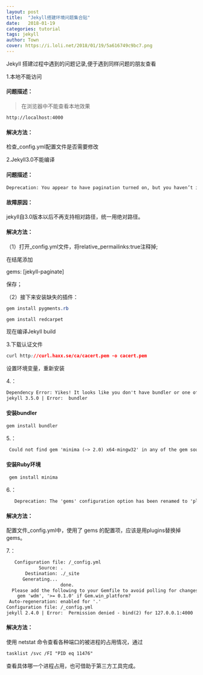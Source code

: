 ```yaml
---
layout: post
title:  "Jekyll搭建环境问题集合贴"
date:   2018-01-19 
categories: tutorial
tags: jekyll
author: Town
cover: https://i.loli.net/2018/01/19/5a616749c9bc7.png
---
```


Jekyll 搭建过程中遇到的问题记录,便于遇到同样问题的朋友查看


1.本地不能访问

#### 问题描述：

>在浏览器中不能查看本地效果

```html
http://localhost:4000
```

#### 解决方法：

检查_config.yml配置文件是否需要修改

2.Jekyll3.0不能编译

#### 问题描述：

```html
Deprecation: You appear to have pagination turned on, but you haven’t included the jekyll-paginate gem. Ensure you have gems: [jekyll-paginate] in your configuration file.
```

#### 故障原因：

jekyll自3.0版本以后不再支持相对路径，统一用绝对路径。

#### 解决方法：

（1）打开_config.yml文件，将relative_permailinks:true注释掉;

在结尾添加

gems: [jekyll-paginate]


保存；

（2）接下来安装缺失的插件：

```css
gem install pygments.rb

gem install redcarpet
```
现在编译Jekyll build

3.下载认证文件

```css
curl http://curl.haxx.se/ca/cacert.pem -o cacert.pem
```
设置环境变量，重新安装

4.：

```html
Dependency Error: Yikes! It looks like you don't have bundler or one of its dependencies installed. In order to use Jekyll as currently configured, you'll need to install this gem. The full error message from Ruby is: 'cannot load such file -- bundler' If you run into trouble, you can find helpful resources at https://jekyllrb.com/help/!
jekyll 3.5.0 | Error:  bundler
```

#### 安装bundler

```css
gem install bundler
```

5.：

```html
 Could not find gem 'minima (~> 2.0) x64-mingw32' in any of the gem sources listed in your Gemfile. (Bundler::GemNotFound)
```

#### 安装Ruby环境

```css
 gem install minima
```

6.：

```html
   Deprecation: The 'gems' configuration option has been renamed to 'plugins'. Please update your config file accordingly.
```
#### 解决方法：

配置文件_config.yml中，使用了 gems 的配置项，应该是用plugins替换掉gems。


7.：

```html
   Configuration file: /_config.yml
            Source: .
       Destination: ./_site
      Generating...
                    done.
  Please add the following to your Gemfile to avoid polling for changes:
    gem 'wdm', '>= 0.1.0' if Gem.win_platform?
 Auto-regeneration: enabled for '.'
Configuration file: /_config.yml
jekyll 2.4.0 | Error:  Permission denied - bind(2) for 127.0.0.1:4000
```
#### 解决方法：

使用 netstat 命令查看各种端口的被进程的占用情况，通过
```css
tasklist /svc /FI "PID eq 11476"
```
查看具体哪一个进程占用，也可借助于第三方工具完成。
